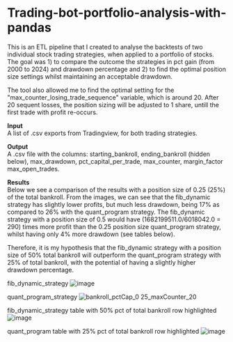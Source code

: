 ﻿# Trading-bot-portfolio-analysis-with-pandas

This is an ETL pipeline that I created to analyse the backtests of two individual stock trading strategies, when applied to a portfolio of stocks. The goal was 1) to compare the outcome the strategies in pct gain (from 2000 to 2024) and drawdown percentage and 2) to find the optimal position size settings whilst maintaining an acceptable drawdown.

The tool also allowed me to find the optimal setting for the "max_counter_losing_trade_sequence" variable, which is around 20. After 20 sequent losses, the position sizing will be adjusted to 1 share, untill the first trade with profit re-occurs.


**Input**  
A list of .csv exports from Tradingview, for both trading strategies.


**Output**  
A .csv file with the columns: starting_bankroll, ending_bankroll (hidden below), max_drawdown, pct_capital_per_trade, max_counter, margin_factor	max_open_trades.


**Results**  
Below we see a comparison of the results with a position size of 0.25 (25%) of the total bankroll. From the images, we can see that the fib_dynamic strategy has slightly lower profits, but much less drawdown, being 17% as compared to 26% with the quant_program strategy. The fib_dynamic strategy with a position size of 0.5 would have (1682199511.0/6018042.0 = 290) times more profit than the 0.25 position size quant_program strategy, whilst having only 4% more drawdown (see tables below).

Therefore, it is my hypothesis that the fib_dynamic strategy with a position size of 50% total bankroll will outperform the quant_program strategy with 25% of total bankroll, with the potential of having a slightly higher drawdown percentage.

fib_dynamic_strategy
![image](https://github.com/user-attachments/assets/43f71fd7-7c95-498f-bb7d-305347483e21)

quant_program_strategy
![bankroll_pctCap_0 25_maxCounter_20](https://github.com/user-attachments/assets/cc746b4d-83e0-406c-b98e-d2f031b3ea1a)

fib_dynamic_strategy table with 50% pct of total bankroll row highlighted
![image](https://github.com/user-attachments/assets/7881d634-587f-43a7-bdeb-4f973f372224)

quant_program table with 25% pct of total bankroll row highlighted
![image](https://github.com/user-attachments/assets/0f1ca197-6370-42a2-8878-3b28da520438)

